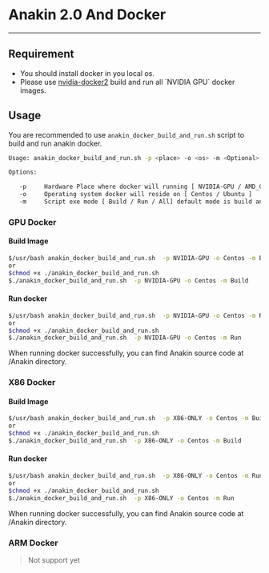 # Anakin 2.0 And Docker
---

## Requirement

+ You should install docker in you local os.
+ Please use [nvidia-docker2](https://github.com/NVIDIA/nvidia-docker/wiki/Installation-(version-2.0))  build and run all `NVIDIA GPU` docker images.

## Usage

You are recommended to use `anakin_docker_build_and_run.sh` script to build and run anakin docker.

```bash
Usage: anakin_docker_build_and_run.sh -p <place> -o <os> -m <Optional>

Options:

   -p     Hardware Place where docker will running [ NVIDIA-GPU / AMD_GPU / X86-ONLY / ARM ]
   -o     Operating system docker will reside on [ Centos / Ubuntu ]
   -m     Script exe mode [ Build / Run / All] default mode is build and run
```

### GPU Docker

#### Build Image

```bash
$/usr/bash anakin_docker_build_and_run.sh  -p NVIDIA-GPU -o Centos -m Build
or
$chmod +x ./anakin_docker_build_and_run.sh
$./anakin_docker_build_and_run.sh  -p NVIDIA-GPU -o Centos -m Build
```

#### Run docker
```bash
$/usr/bash anakin_docker_build_and_run.sh  -p NVIDIA-GPU -o Centos -m Run
or
$chmod +x ./anakin_docker_build_and_run.sh
$./anakin_docker_build_and_run.sh  -p NVIDIA-GPU -o Centos -m Run
```
When running docker successfully, you can find Anakin source code at /Anakin directory.

### X86 Docker
#### Build Image

```bash
$/usr/bash anakin_docker_build_and_run.sh  -p X86-ONLY -o Centos -m Build
or
$chmod +x ./anakin_docker_build_and_run.sh
$./anakin_docker_build_and_run.sh  -p X86-ONLY -o Centos -m Build
```

#### Run docker

```bash
$/usr/bash anakin_docker_build_and_run.sh  -p X86-ONLY -o Centos -m Run
or
$chmod +x ./anakin_docker_build_and_run.sh
$./anakin_docker_build_and_run.sh  -p X86-ONLY -o Centos -m Run
```
When running docker successfully, you can find Anakin source code at /Anakin directory.

### ARM Docker

> Not support yet
